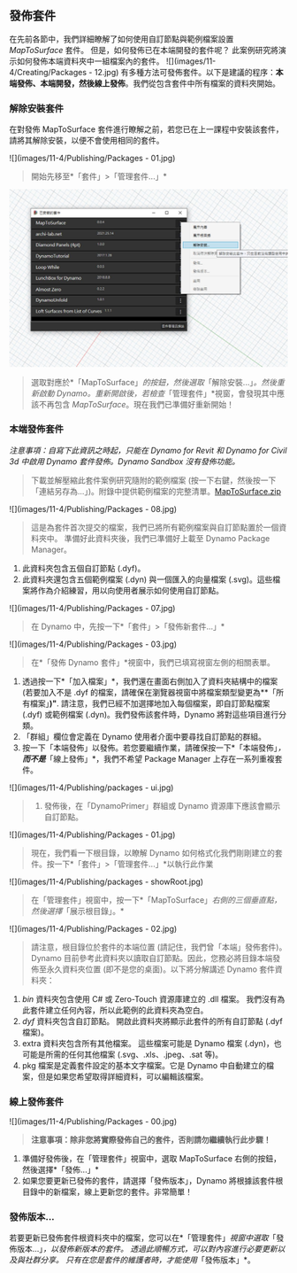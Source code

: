## 發佈套件

在先前各節中，我們詳細瞭解了如何使用自訂節點與範例檔案設置 *MapToSurface* 套件。  但是，如何發佈已在本端開發的套件呢？  此案例研究將演示如何發佈本端資料夾中一組檔案內的套件。
![](images/11-4/Creating/Packages - 12.jpg)
有多種方法可發佈套件。以下是建議的程序：**本端發佈、本端開發，然後線上發佈**。我們從包含套件中所有檔案的資料夾開始。

### 解除安裝套件
在對發佈 MapToSurface 套件進行瞭解之前，若您已在上一課程中安裝該套件，請將其解除安裝，以便不會使用相同的套件。

![](images/11-4/Publishing/Packages - 01.jpg)
> 開始先移至*「套件」>「管理套件...」*

![](images/11-4/Publishing/uninstall.jpg)
> 選取對應於*「MapToSurface」*的按鈕，然後選取*「解除安裝...」*。然後重新啟動 Dynamo。重新開啟後，若檢查*「管理套件」*視窗，會發現其中應該不再包含 *MapToSurface*。現在我們已準備好重新開始！

### 本端發佈套件

*注意事項：自寫下此資訊之時起，只能在 Dynamo for Revit 和 Dynamo for Civil 3d 中啟用 Dynamo 套件發佈。Dynamo Sandbox 沒有發佈功能。*

> 下載並解壓縮此套件案例研究隨附的範例檔案 (按一下右鍵，然後按一下「連結另存為...」)。附錄中提供範例檔案的完整清單。[MapToSurface.zip](datasets/11-4/MapToSurface.zip)

![](images/11-4/Publishing/Packages - 08.jpg)
> 這是為套件首次提交的檔案，我們已將所有範例檔案與自訂節點置於一個資料夾中。  準備好此資料夾後，我們已準備好上載至 Dynamo Package Manager。
1. 此資料夾包含五個自訂節點 (.dyf)。
2. 此資料夾還包含五個範例檔案 (.dyn) 與一個匯入的向量檔案 (.svg)。這些檔案將作為介紹練習，用以向使用者展示如何使用自訂節點。

![](images/11-4/Publishing/Packages - 07.jpg)
> 在 Dynamo 中，先按一下*「套件」>「發佈新套件...」*

![](images/11-4/Publishing/Packages - 03.jpg)
> 在*「發佈 Dynamo 套件」*視窗中，我們已填寫視窗左側的相關表單。
1. 透過按一下*「加入檔案」*，我們還在畫面右側加入了資料夾結構中的檔案 (若要加入不是 .dyf 的檔案，請確保在瀏覽器視窗中將檔案類型變更為**「所有檔案」**)"**. 請注意，我們已經不加選擇地加入每個檔案，即自訂節點檔案 (.dyf) 或範例檔案 (.dyn)。我們發佈該套件時，Dynamo 將對這些項目進行分類。
2. 「群組」欄位會定義在 Dynamo 使用者介面中要尋找自訂節點的群組。
3. 按一下「本端發佈」以發佈。若您要繼續作業，請確保按一下*「本端發佈」*，**而不是***「線上發佈」*，我們不希望 Package Manager 上存在一系列重複套件。

![](images/11-4/Publishing/packages - ui.jpg)
> 1. 發佈後，在「DynamoPrimer」群組或 Dynamo 資源庫下應該會顯示自訂節點。

![](images/11-4/Publishing/Packages - 01.jpg)
> 現在，我們看一下根目錄，以瞭解 Dynamo 如何格式化我們剛剛建立的套件。按一下*「套件」>「管理套件...」*以執行此作業

![](images/11-4/Publishing/packages - showRoot.jpg)
> 在「管理套件」視窗中，按一下*「MapToSurface」*右側的三個垂直點，然後選擇*「展示根目錄」。*

![](images/11-4/Publishing/Packages - 02.jpg)
> 請注意，根目錄位於套件的本端位置 (請記住，我們曾「本端」發佈套件)。  Dynamo 目前參考此資料夾以讀取自訂節點。因此，您務必將目錄本端發佈至永久資料夾位置 (即不是您的桌面)。以下將分解講述 Dynamo 套件資料夾：
1. *bin* 資料夾包含使用 C# 或 Zero-Touch 資源庫建立的 .dll 檔案。  我們沒有為此套件建立任何內容，所以此範例的此資料夾為空白。
2. *dyf* 資料夾包含自訂節點。  開啟此資料夾將顯示此套件的所有自訂節點 (.dyf 檔案)。
3. extra 資料夾包含所有其他檔案。  這些檔案可能是 Dynamo 檔案 (.dyn)，也可能是所需的任何其他檔案 (.svg、.xls、.jpeg、.sat 等)。
4. pkg 檔案是定義套件設定的基本文字檔案。它是 Dynamo 中自動建立的檔案，但是如果您希望取得詳細資料，可以編輯該檔案。

### 線上發佈套件

![](images/11-4/Publishing/Packages - 00.jpg)
> **注意事項：除非您將實際發佈自己的套件，否則請勿繼續執行此步驟！**
1. 準備好發佈後，在「管理套件」視窗中，選取 MapToSurface 右側的按鈕，然後選擇*「發佈...」*
2. 如果您要更新已發佈的套件，請選擇「發佈版本」，Dynamo 將根據該套件根目錄中的新檔案，線上更新您的套件。非常簡單！

### 發佈版本...
若要更新已發佈套件根資料夾中的檔案，您可以在*「管理套件」*視窗中選取*「發佈版本...」*，以發佈新版本的套件。  透過此順暢方式，可以對內容進行必要更新以及與社群分享。  只有在您是套件的維護者時，才能使用*「發佈版本」*。
